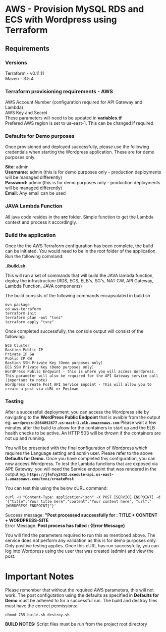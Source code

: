 # AWS - Provision MySQL RDS and ECS with Wordpress using Terraform

## Requirements
### Versions
Terraform - v0.11.11  
Maven - 3.5.4
  
  
  
### Terraform provisioning requirements - AWS
AWS Account Number (configuration required for API Gateway and Lambda)   
AWS Key and Secret  
These parameters will need to be updated in **variables.tf**  
Prefered AWS region is set to us-east-1. This can be changed if required.  
  
  
### Defaults for Demo purposes
Once provisioned and deployed successfully, please use the following credentials when starting the Wordpress application. These are for demo purposes only.  
  
  
 **Site:** admin  
 **Username:** admin (this is for demo purposes only - production deployments will be managed differently)  
 **Password:** admin (this is for demo purposes only - production deployments will be managed differently)  
 **Email:** Any email can be used  
   
   
### JAVA Lambda Function  
All java code resides in the **src** folder. Simple function to get the Lambda context and process it accordingly.  
  
  
### Build the application
Once the the AWS Terraform configuration has been complete, the build can be initiated. You would need to be in the root folder of the application. Run the following command:  
  
**./build.sh**  
  
This will run a set of commands that will build the JAVA lambda function, deploy the infrastructure (RDS, ECS, ELB's, SG's, NAT GW, API Gateway, Lambda Function, JAVA components)  
  
The build consists of the following commands encapsulated in build.sh  
```mvn clean  
mvn package  
cd aws-terraform  
terraform init  
terraform plan -out "tvnz"  
terraform apply "tvnz"  
``` 
  
Once completed successfully, the console output will consist of the following:  
```DB Endpoint  
ECS Cluster  
Bastion Public IP  
Private IP GW  
Public IP GW  
Bastion SSH Private Key (Demo purposes only)  
ECS SSH Private Key (Demo purposes only)  
WordPress Public Endpoint - this is where you will access Wordpress. This parameter will also be required for the API Gateway service call (important to note)  
Wordpress Create Post API Service Enpoint - This will allow you to create a post via cURL or Postman 
```  
  
### Testing  
After a successfull deployment, you can access the Wordpress site by navigating to the **WordPress Public Endpoint** that is avaible from the output eg. **``wordpress-2084892677.us-east-1.elb.amazonaws.com``**  Please wait a few minutes after the build to aloow for the containers to start up and the ELB health checks to be active. An HTTP 503 will be thrown if the containers are not up and running.  
  
You will be presented with the final configuration of Wordpress which requires the Language setting and admin user. Please refer to the above **Defaults for Demo.** Once you have completed this configuration, you can now access Wordpress. To test the Lambda functions that are exposed via APE Gateway, you will need the Service endpoint that was rendered in the output eg. **``https://jfnfcy2432.execute-api.us-east-1.amazonaws.com/tvnz/createPost``**  
  
You can test this using the below cURL command:  
  
```  
curl -H "Content-Type: application/json" -X POST [SERVICE ENDPOINT] -d '{"title":"Your title here","content":"Your content here", "url":"[WORDPRESS ENDPOINT]"}'  
```  

Success message: **"Post processed successfully for : TITLE + CONTENT + WORDPRESS-SITE**  
Error Message: **Post process has failed : {Error Message}**
  
You will find the parameters required to run this as mentioned above. The service does not perform any validation as this is for demo purposes only. Only positive testing applies. Once this cURL has run successfully, you can log into Wordpress using the user that was created (admin) and view the post.  
  
  
# Important Notes  
Please remember that without the required AWS parameters, this will not work. The post configutation using the defaults as specified in **Defaults for Demo** must be adhered to for a successful run. The build and destroy files must have the correct permissions:  
  
```
chmod 755 build.sh destroy.sh
```  
  
**BUILD NOTES:** Script files must be run from the project root directory
  
  


   
   
 
  

